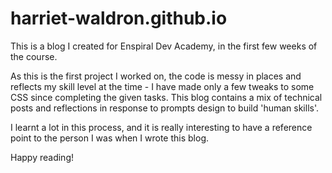# harriet-waldron.github.io

This is a blog I created for Enspiral Dev Academy, in the first few weeks of the course. 

As this is the first project I worked on, the code is messy in places and reflects my skill level at the time - I have made only a few tweaks to some CSS since completing the given tasks. This blog contains a mix of technical posts and reflections in response to prompts design to build 'human skills'.

I learnt a lot in this process, and it is really interesting to have a reference point to the person I was when I wrote this blog.

Happy reading!
